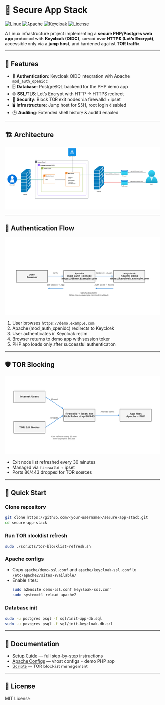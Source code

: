 # 🔐 Secure App Stack

[![Linux](https://img.shields.io/badge/Platform-Linux-blue?logo=linux)]()
[![Apache](https://img.shields.io/badge/Server-Apache-red?logo=apache)]()
[![Keycloak](https://img.shields.io/badge/Auth-Keycloak-green?logo=keycloak)]()
[![License](https://img.shields.io/badge/License-MIT-yellow)]()

A Linux infrastructure project implementing a **secure PHP/Postgres web app** protected with **Keycloak (OIDC)**, served over **HTTPS (Let’s Encrypt)**, accessible only via a **jump host**, and hardened against **TOR traffic**.

---

## 📌 Features
- 🔑 **Authentication**: Keycloak OIDC integration with Apache `mod_auth_openidc`  
- 🗄️ **Database**: PostgreSQL backend for the PHP demo app  
- 🌐 **SSL/TLS**: Let’s Encrypt with HTTP → HTTPS redirect  
- 🚫 **Security**: Block TOR exit nodes via firewalld + ipset  
- 🖥️ **Infrastructure**: Jump host for SSH, root login disabled  
- 🕒 **Auditing**: Extended shell history & auditd enabled  

---

## 🏗️ Architecture

![Architecture](docs/architecture-diagram.png)

---

## 🔐 Authentication Flow

![OIDC Flow](docs/oidc-flow.png)

1. User browses `https://demo.example.com`  
2. Apache (mod_auth_openidc) redirects to Keycloak  
3. User authenticates in Keycloak realm  
4. Browser returns to demo app with session token  
5. PHP app loads only after successful authentication  

---

## 🛡️ TOR Blocking

![Firewall Blocking](docs/firewall-block.png)

- Exit node list refreshed every 30 minutes  
- Managed via `firewalld` + ipset  
- Ports 80/443 dropped for TOR sources  

---

## 🚀 Quick Start

### Clone repository
```bash
git clone https://github.com/<your-username>/secure-app-stack.git
cd secure-app-stack
```

### Run TOR blocklist refresh
```bash
sudo ./scripts/tor-blocklist-refresh.sh
```

### Apache configs
- Copy `apache/demo-ssl.conf` and `apache/keycloak-ssl.conf` to `/etc/apache2/sites-available/`  
- Enable sites:  
  ```bash
  sudo a2ensite demo-ssl.conf keycloak-ssl.conf
  sudo systemctl reload apache2
  ```

### Database init
```bash
sudo -u postgres psql -f sql/init-app-db.sql
sudo -u postgres psql -f sql/init-keycloak-db.sql
```

---

## 📑 Documentation
- [Setup Guide](docs/setup-guide.md) — full step-by-step instructions  
- [Apache Configs](apache/) — vhost configs + demo PHP app  
- [Scripts](scripts/) — TOR blocklist management  

---

## 📜 License
MIT License
